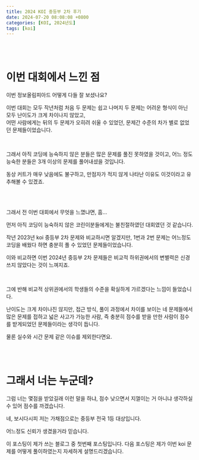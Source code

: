 ```yaml
---
title: 2024 KOI 중등부 2차 후기
date: 2024-07-20 08:08:08 +0800
categories: [KOI, 2024년도]
tags: [koi]
---
```


<br/>
<br/>

# 이번 대회에서 느낀 점

이번 정보올림피아드 어떻게 다들 잘 보셨나요?

이번 대회는 모두 작년처럼 처음 두 문제는 쉽고 나머지 두 문제는 어려운 형식이 아닌 모두 난이도가 크게 차이나지 않았고,<br/>
어떤 사람에게는 뒤의 두 문제가 오히려 쉬울 수 있었던, 문제간 수준의 차가 별로 없었던 문제들이었습니다.

<br/>

그래서 아직 코딩에 능숙하지 않은 분들은 많은 문제를 풀진 못하였을 것이고, 어느 정도 능숙한 분들은 3개 이상의 문제를 풀어내셨을 것입니다.

동상 커트가 매우 낮음에도 불구하고, 만점자가 적지 않게 나타난 이유도 이것이라고 유추해볼 수 있겠죠.

<br/>
<br/>

그래서 전 이번 대회에서 무엇을 느꼈냐면, 흠... 

먼저 아직 코딩이 능숙하지 않은 코린이분들에게는 불친절하였던 대회였던 것 같습니다.

작년 2023년 koi 중등부 2차 문제와 비교하시면 알겠지만, 1번과 2번 문제는 어느정도 코딩을 배웠다 하면 충분히 풀 수 있었던 문제들이었습니다.

이와 비교하면 이번 2024년 중등부 2차 문제들은 비교적 하위권에서의 변별력은 신경쓰지 않았다는 것이 느껴지죠.

<br/>

그에 반해 비교적 상위권에서의 학생들의 수준을 확실하게 가르겠다는 느낌이 들었습니다.

난이도는 크게 차이나진 않지만, 접근 방식, 풀이 과정에서 차이를 보이는 네 문제들에서 많은 문제를 접하고 넓은 사고가 가능한 사람, 즉 충분히 점수를 받을 만한 사람이 점수를 받게되었던 문제들이라는 생각이 듭니다.

물론 실수와 시간 문제 같은 이슈를 제외한다면요.

<br/>
<br/>

# 그래서 너는 누군데?

그럼 너는 몇점을 받았길래 이런 말을 하냐, 점수 낮으면서 지껄이는 거 아니냐 생각하실 수 있어 점수를 까겠습니다.

네, 보시다시피 저는 가채점으로는 중등부 전국 1등 대상입니다.

어느정도 신뢰가 생겼을거라 믿습니다.

이 포스팅이 제가 쓰는 블로그 중 첫번째 포스팅입니다.
다음 포스팅은 제가 이번 koi 문제를 어떻게 풀이하였는지 자세하게 설명드리겠습니다.
 